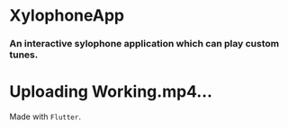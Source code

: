 # XylophoneApp

### An interactive sylophone application which can play custom tunes.

Uploading Working.mp4…
===================================================================================================================================================================================
Made with `Flutter`.
